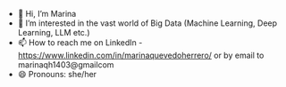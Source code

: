 - 👋 Hi, I’m Marina
- 👀 I’m interested in the vast world of Big Data (Machine Learning, Deep Learning, LLM etc.)
- 📫 How to reach me on LinkedIn -  https://www.linkedin.com/in/marinaquevedoherrero/ or by email to marinaqh1403@gmailcom
- 😄 Pronouns: she/her

<!---
MarinaQH/MarinaQH is a ✨ special ✨ repository because its `README.md` (this file) appears on your GitHub profile.
You can click the Preview link to take a look at your changes.
--->
